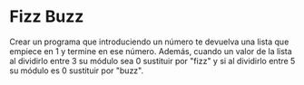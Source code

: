 # Fizz Buzz

Crear un programa que introduciendo un número te devuelva una lista que empiece en 1 y termine en ese número. Además, cuando un valor de la lista al dividirlo entre 3 su módulo sea 0 sustituir por "fizz" y si al dividirlo entre 5 su módulo es 0 sustituir por "buzz".
